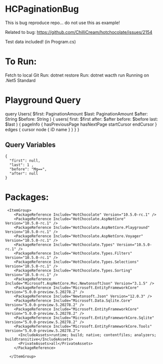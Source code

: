 # HCPaginationBug
This is bug reproduce repo... do not use this as example!

Related to bug: https://github.com/ChilliCream/hotchocolate/issues/2154

Test data included! (in Program.cs)

# To Run:
Fetch to local Git
Run: dotnet restore
Run: dotnet wacth run
Running on .Net5 Standard

# Playground Query
  query Users(
        $first: PaginationAmount
        $last: PaginationAmount
        $after: String
        $before: String
      ) {
        users(
          first: $first
          after: $after
          before: $before
          last: $last
        ) {
          pageInfo {
            hasPreviousPage
            hasNextPage
            startCursor
            endCursor
          }
          edges {
            cursor
            node {
              iD
              name
            }
          }
        }
      }

## Query Variables
```
{
  "first": null,
  "last": 1 ,
  "before": "Mg==",
  "after": null
}
```
# Packages:
```
 <ItemGroup>
    <PackageReference Include="HotChocolate" Version="10.5.0-rc.1" />
    <PackageReference Include="HotChocolate.AspNetCore" Version="10.5.0-rc.1" />
    <PackageReference Include="HotChocolate.AspNetCore.Playground" Version="10.5.0-rc.1" />
    <PackageReference Include="HotChocolate.AspNetCore.Voyager" Version="10.5.0-rc.1" />
    <PackageReference Include="HotChocolate.Types" Version="10.5.0-rc.1" />
    <PackageReference Include="HotChocolate.Types.Filters" Version="10.5.0-rc.1" />
    <PackageReference Include="HotChocolate.Types.Selections" Version="10.5.0-rc.1" />
    <PackageReference Include="HotChocolate.Types.Sorting" Version="10.5.0-rc.1" />
    <PackageReference Include="Microsoft.AspNetCore.Mvc.NewtonsoftJson" Version="3.1.5" />
    <PackageReference Include="Microsoft.EntityFrameworkCore" Version="5.0.0-preview.5.20278.2" />
    <PackageReference Include="Newtonsoft.Json" Version="12.0.3" />
    <PackageReference Include="Microsoft.Data.Sqlite.Core" Version="5.0.0-preview.5.20278.2" />
    <PackageReference Include="Microsoft.EntityFrameworkCore" Version="5.0.0-preview.5.20278.2" />
    <PackageReference Include="Microsoft.EntityFrameworkCore.Sqlite" Version="5.0.0-preview.5.20278.2" />
    <PackageReference Include="Microsoft.EntityFrameworkCore.Tools" Version="5.0.0-preview.5.20278.2">
      <IncludeAssets>runtime; build; native; contentfiles; analyzers; buildtransitive</IncludeAssets>
      <PrivateAssets>all</PrivateAssets>
    </PackageReference>
 
  </ItemGroup>

```
